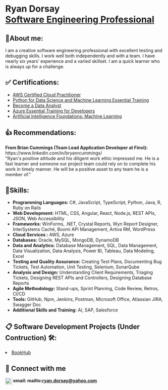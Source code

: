 <body>
  
<h1>Ryan Dorsay <br/><a href="https://github.com/RyanDorsay">Software Engineering Professional</a></h1>

<h2>🧑About me: </h2>
I am a creative software engineering professional with excellent testing and debugging skills. I work well both independently and with a team. I have nearly six years’ experience and a varied skillset. I am a quick learner who is always up for a challenge. 

<h2>✅ Certifications:</h2>
<ul>
  <li><a href="https://www.credly.com/badges/123604ca-f653-4304-b0d7-087d84254e37/public_url">AWS Certified Cloud Practitioner</a></li>
  <li><a href="https://www.linkedin.com/posts/ryan-dorsay-618318157_just-finished-the-course-python-for-data-activity-7282885509922623488-GfHX/?utm_source=share&utm_medium=member_desktop">Python for Data Science and Machine Learning Essential Training</a></li>
  <li><a href="https://www.linkedin.com/posts/ryan-dorsay-618318157_become-a-data-analyst-learning-path-linkedin-activity-7273414286322917376-RE2s?utm_source=share&utm_medium=member_desktop">Become a Data Analyst</a></li>
  <li><a href="https://www.linkedin.com/posts/ryan-dorsay-618318157_clouddevelopment-microsoftazure-activity-7204997011731816448-V5IJ?utm_source=share&utm_medium=member_desktop">Azure Essential Training for Developers</a></li>
  <li><a href="https://www.linkedin.com/posts/ryan-dorsay-618318157_artificialintelligence-activity-7290144292612759553-u9MI?utm_source=share&utm_medium=member_desktop">Artificial Intelligence Foundations: Machine Learning</a></li>
</ul>  

<h2>👍 Recommendations:</h2>
<b>From Brian Cummings (Team Lead Application Developer at Finvi):</b> https://www.linkedin.com/in/bryanrcummings/
<br>"Ryan's positive attitude and his diligent work ethic impressed me. He is a fast learner and someone our project team could rely on to complete his work in timely manner. He will be a positive asset to any team he is a member of."

<h2>📝Skills:</h2>
<ul>
<li><b>Programming Languages:</b> C#, JavaScript, TypeScript, Python, Java, R, Ruby on Rails</li>
<li><b>Web Development:</b> HTML, CSS, Angular, React, Node.js, REST APIs, JSON, Web Accessibility</li>
<li><b>Frameworks:</b> WinForms, .NET, Crystal Reports, Wyn Report Designer, InterSystems Caché, Boomi API Management, Artiva RM, WordPress </li>
<li><b>Cloud Services :</b> AWS, Azure </li>
<li><b>Databases:</b> Oracle, MySQL, MongoDB, DynamoDB</li>
<li><b>Data and Analytics:</b> Database Management, SQL, Data Management, Data Visualization, Data Analysis, Power BI, Tableau, Data Modeling, Excel</li>
<li><b>Testing and Quality Assurance:</b> Creating Test Plans, Documenting Bug Tickets, Test Automation, Unit Testing, Selenium, SonarQube</li>
<li><b>Analysis and Design:</b> Understanding Client Requirements, Triaging Tickets, Designing REST APIs and Controllers, Designing Database Reports</li>
<li><b>Agile Methodology:</b> Stand-ups, Sprint Planning, Code Review, Retros, CI/CD</li>
<li><b>Tools:</b> GitHub, Npm, Jenkins, Postman, Microsoft Office, Atlassian JIRA, Swagger Doc</li> 
<li><b>Additional Skills and Training:</b> AI, SAP, Salesforce</li> 
</ul>


<h2>📋 Software Development Projects (Under Contruction) 🛠️:</h2>
  <li><a href="https://github.com/RyanDorsay/BookHub">BookHub</a></li>

<!-- - <b>Data Structures and Algorithms Practice (AlgoExpert)</b>
  - [Praciting DS & Algos in Python](https://github.com/RyanDorsay/Algorithms-Practice)
- <b>Full Stack Web App (React, NodeJS, Azure, and Machine Learning Components)</b>
  - [Image Analysis Middleware](https://github.com/RyanDorsay/4chan-Image-Analysis-Middleware-C964) <b><i>(Potentially NSFW)</b></i>
- <b>PowerShell</b>
  - [Windows EventLog: Failed RDP Logins Source IP to full GeoData Conversion](https://github.com/RyanDorsay/Sentinel-Lab)
  - [JWipe (Disk Wiping Utility)](https://github.com/RyanDorsay/Jwipe.PowerShell)
  - [Active Directory Bulk User Creation](https://github.com/RyanDorsay/AD_PS)
  - [FIM (File Integrity Monitor)](https://github.com/RyanDorsay/PowerShell-Integrity-FIM)
- <b>C# (.NET Desktop Applications)</b>
  - [Ransomware Proof of Concept (Encrypter)](https://github.com/RyanDorsay/EncrypterPOC)
  - [Ransomware Proof of Concept (Decrypter)](https://github.com/RyanDorsay/DecrypterPOC)
  - [Keylogger with Email Capability](https://github.com/RyanDorsay/Key-Logger-With-Email)
- <b>Python</b>
  - [Package Delivery Application (Datastructures and Algorithms Demo)](https://github.com/RyanDorsay/Package-Delivery-Pathfinding-Algorithm) -->


<h2>🔗 Connect with me</h2>

[<img align="left" alt="RyanDorsay | LinkedIn" width="22px" src="https://cdn.jsdelivr.net/npm/simple-icons@v3/icons/linkedin.svg" />][linkedin]
<b>email:<b> mailto:ryan.dorsay@yahoo.com
<!-- [<img align="left" alt="RyanDorsay | Twitter" width="22px" src="https://cdn.jsdelivr.net/npm/simple-icons@v3/icons/twitter.svg" />][twitter] -->
<!-- [📧"src="https://cdn.jsdelivr.net/npm/simple-icons@v3/icons/instagram.svg" />][instagram] -->

[linkedin]: https://www.linkedin.com/in/ryan-dorsay-618318157/
<!-- [twitter]: https://twitter.com/RyanDorsay -->
<!-- [youtube]: https://www.youtube.com/c/RyanDorsay -->
<!-- [instagram]: https://www.instagram.com/RyanDorsay/ -->

</body>





